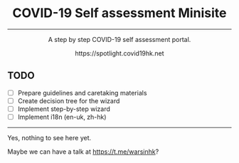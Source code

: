 <div style='text-align:center'>
  <h1>COVID-19 Self assessment Minisite</h1>
  <hr />
  <p>A step by step COVID-19 self assessment portal.</p>
  <p>https://spotlight.covid19hk.net</p>
</div>

## TODO

- [ ] Prepare guidelines and caretaking materials
- [ ] Create decision tree for the wizard
- [ ] Implement step-by-step wizard
- [ ] Implement i18n (en-uk, zh-hk)

---

Yes, nothing to see here yet.

Maybe we can have a talk at https://t.me/warsinhk?